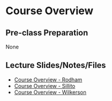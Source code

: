 # Course Overview

## Pre-class Preparation

None

## Lecture Slides/Notes/Files

- [Course Overview - Rodham](https://docs.google.com/presentation/d/1opU9CYYn6I4sUHZe9iFqtWDdrFTekBKw/edit?usp=sharing)
- [Course Overview - Sillito](course-overview-sillito.md)
- [Course Overview - Wilkerson](https://docs.google.com/presentation/d/1XCn8_cZfung3MzCXkNmlV-MZdmFHX-MA8DGdLAvHImw/edit?usp=sharing)
